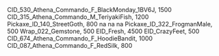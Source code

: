 CID_530_Athena_Commando_F_BlackMonday_1BV6J, 1500
CID_315_Athena_Commando_M_TeriyakiFish, 1200
Pickaxe_ID_140_StreetGoth, 800
na
na
na
Pickaxe_ID_322_FrogmanMale, 500
Wrap_022_Gemstone, 500
EID_Fresh, 4500
EID_CrazyFeet, 500
CID_674_Athena_Commando_F_HoodieBandit, 1000
CID_087_Athena_Commando_F_RedSilk, 800
